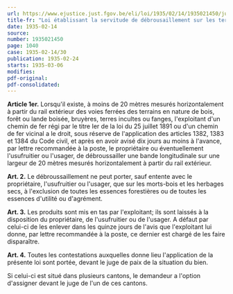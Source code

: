 ```yaml
---
url: https://www.ejustice.just.fgov.be/eli/loi/1935/02/14/1935021450/justel
title-fr: "Loi établissant la servitude de débrousaillement sur les terrains limitrophes des voies ferrées."
date: 1935-02-14
source:
number: 1935021450
page: 1040
case: 1935-02-14/30
publication: 1935-02-24
starts: 1935-03-06
modifies:
pdf-original:
pdf-consolidated:
---
```


**Article 1er.** Lorsqu'il existe, à moins de 20 mètres mesurés horizontalement à partir du rail extérieur des voies ferrées des terrains en nature de bois, forêt ou lande boisée, bruyères, terres incultes ou fanges, l'exploitant d'un chemin de fer régi par le titre Ier de la loi du 25 juillet 1891 ou d'un chemin de fer vicinal a le droit, sous réserve de l'application des articles 1382, 1383 et 1384 du Code civil, et après en avoir avisé dix jours au moins à l'avance, par lettre recommandée à la poste, le propriétaire ou éventuellement l'usufruitier ou l'usager, de débroussailler une bande longitudinale sur une largeur de 20 mètres mesurés horizontalement à partir du rail extérieur.

**Art. 2.** Le débroussaillement ne peut porter, sauf entente avec le propriétaire, l'usufruitier ou l'usager, que sur les morts-bois et les herbages secs, à l'exclusion de toutes les essences forestières ou de toutes les essences d'utilité ou d'agrément.

**Art. 3.** Les produits sont mis en tas par l'exploitant; ils sont laissés à la disposition du propriétaire, de l'usufruitier ou de l'usager. A défaut par celui-ci de les enlever dans les quinze jours de l'avis que l'exploitant lui donne, par lettre recommandée à la poste, ce dernier est chargé de les faire disparaître.

**Art. 4.** Toutes les contestations auxquelles donne lieu l'application de la présente loi sont portée, devant le juge de paix de la situation du bien.

Si celui-ci est situé dans plusieurs cantons, le demandeur a l'option d'assigner devant le juge de l'un de ces cantons.
